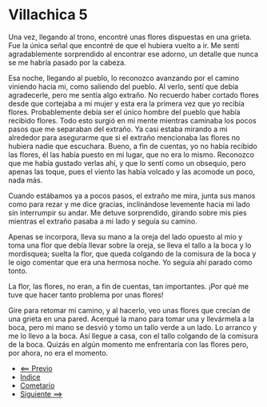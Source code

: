 # Villachica 5

Una vez, llegando al trono, encontré unas flores dispuestas en una grieta. Fue la única señal que encontré de que el hubiera vuelto a ir. Me sentí agradablemente sorprendido al encontrar ese adorno, un detalle que nunca se me habría pasado por la cabeza.

Esa noche, llegando al pueblo, lo reconozco avanzando por el camino viniendo hacia mi, como saliendo del pueblo. Al verlo, sentí que debía agradecerle, pero me sentía algo extraño.  No recuerdo haber cortado flores desde que cortejaba a mi mujer y esta era la primera vez que yo recibía flores. Probablemente debía ser el único hombre del pueblo que había recibido flores.  Todo esto surgió en mi mente mientras caminaba los pocos pasos que me separaban del extraño.  Ya casi estaba mirando a mi alrededor para asegurarme que si el extraño mencionaba las flores no hubiera nadie que escuchara.  Bueno, a fin de cuentas, yo no había recibido las flores, él las había puesto en mi lugar, que no era lo mismo.  Reconozco que me había gustado verlas ahí, y que lo sentí como un obsequio, pero apenas las toque, pues el viento las había volcado y las acomode un poco, nada más.

Cuando estábamos ya a pocos pasos, el extraño me mira, junta sus manos como para rezar y me dice gracias, inclinándose levemente hacia mi lado sin interrumpir su andar. Me detuve sorprendido, girando sobre mis pies mientras el extraño pasaba a mi lado y seguía su camino.

Apenas se incorpora, lleva su mano a la oreja del lado opuesto al mío y toma una flor que debía llevar sobre la oreja, se lleva el tallo a la boca y lo mordisquea;  suelta la flor, que queda colgando de la comisura de la boca y le oigo comentar que era una hermosa noche.  Yo seguía ahí parado como tonto.

La flor, las flores, no eran, a fin de cuentas, tan importantes.  ¡Por qué me tuve que hacer tanto problema por unas flores!

Gire para retomar mi camino, y al hacerlo, veo unas flores que crecían de una grieta en una pared.  Acerqué la mano para tomar una y llevármela a la boca, pero mi mano se desvió y tomo un tallo verde a un lado. Lo arranco y me lo llevo a la boca.  Así llegue a casa, con el tallo colgando de la comisura de la boca.  Quizás en algún momento me enfrentaría con las flores pero, por ahora, no era el momento.

* [<== Previo](04.md)
* [Indice](Readme.md)
* [Cometario](c05.md)
* [Siguiente ==>](06.md)
